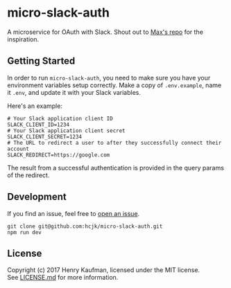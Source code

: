 # micro-slack-auth
A microservice for OAuth with Slack. Shout out to [Max's repo](https://github.com/mxstbr/micro-github) for the inspiration.

## Getting Started

In order to run `micro-slack-auth`, you need to make sure you have your environment variables setup correctly. Make a copy of `.env.example`, name it `.env`, and update it with your Slack variables.

Here's an example:
```
# Your Slack application client ID
SLACK_CLIENT_ID=1234
# Your Slack application client secret
SLACK_CLIENT_SECRET=1234
# The URL to redirect a user to after they successfully connect their account
SLACK_REDIRECT=https://google.com
```

The result from a successful authentication is provided in the query params of the redirect.

## Development

If you find an issue, feel free to [open an issue](https://github.com/hcjk/micro-slack-auth/issues). 

```shell
git clone git@github.com:hcjk/micro-slack-auth.git
npm run dev
```

## License

Copyright (c) 2017 Henry Kaufman, licensed under the MIT license. See [LICENSE.md](https://github.com/hcjk/micro-slack-auth/blob/master/LICENSE) for more information.